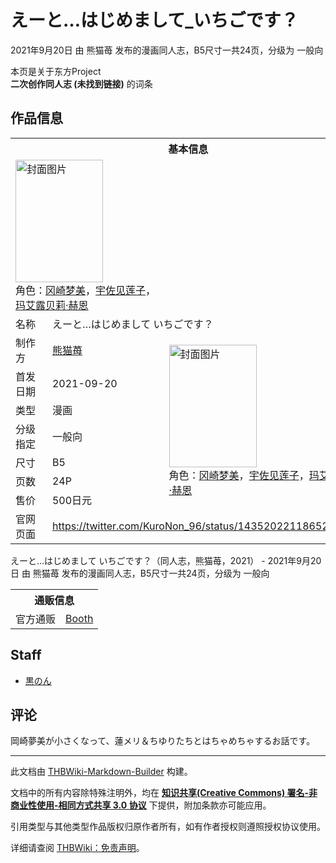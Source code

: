 # えーと…はじめまして_いちごです？

<!-- source html: G:\repos\THBWiki-Markdown-Builder\THBWikiMarkdown\Temp\main\3\34\ns0%3A%E3%81%88%E3%83%BC%E3%81%A8%E2%80%A6%E3%81%AF%E3%81%98%E3%82%81%E3%81%BE%E3%81%97%E3%81%A6_%E3%81%84%E3%81%A1%E3%81%94%E3%81%A7%E3%81%99%EF%BC%9F.html -->

2021年9月20日 由 熊猫苺  发布的漫画同人志，B5尺寸一共24页，分级为 一般向

本页是关于东方Project  
 **二次创作同人志 (未找到链接)** 的词条
## 作品信息

<table><tbody><tr><th colspan="3">基本信息</th></tr><tr><td class="cover-artwork-mobile" colspan="2"><a href="./文件-えーと…はじめまして_いちごです？封面.jpg.md" class="image" title="封面图片"><img alt="封面图片" src="https://upload.thwiki.cc/thumb/1/13/%E3%81%88%E3%83%BC%E3%81%A8%E2%80%A6%E3%81%AF%E3%81%98%E3%82%81%E3%81%BE%E3%81%97%E3%81%A6_%E3%81%84%E3%81%A1%E3%81%94%E3%81%A7%E3%81%99%EF%BC%9F%E5%B0%81%E9%9D%A2.jpg/140px-%E3%81%88%E3%83%BC%E3%81%A8%E2%80%A6%E3%81%AF%E3%81%98%E3%82%81%E3%81%BE%E3%81%97%E3%81%A6_%E3%81%84%E3%81%A1%E3%81%94%E3%81%A7%E3%81%99%EF%BC%9F%E5%B0%81%E9%9D%A2.jpg" decoding="async" loading="lazy" width="140" height="196" srcset="https://upload.thwiki.cc/thumb/1/13/%E3%81%88%E3%83%BC%E3%81%A8%E2%80%A6%E3%81%AF%E3%81%98%E3%82%81%E3%81%BE%E3%81%97%E3%81%A6_%E3%81%84%E3%81%A1%E3%81%94%E3%81%A7%E3%81%99%EF%BC%9F%E5%B0%81%E9%9D%A2.jpg/210px-%E3%81%88%E3%83%BC%E3%81%A8%E2%80%A6%E3%81%AF%E3%81%98%E3%82%81%E3%81%BE%E3%81%97%E3%81%A6_%E3%81%84%E3%81%A1%E3%81%94%E3%81%A7%E3%81%99%EF%BC%9F%E5%B0%81%E9%9D%A2.jpg 1.5x, https://upload.thwiki.cc/thumb/1/13/%E3%81%88%E3%83%BC%E3%81%A8%E2%80%A6%E3%81%AF%E3%81%98%E3%82%81%E3%81%BE%E3%81%97%E3%81%A6_%E3%81%84%E3%81%A1%E3%81%94%E3%81%A7%E3%81%99%EF%BC%9F%E5%B0%81%E9%9D%A2.jpg/280px-%E3%81%88%E3%83%BC%E3%81%A8%E2%80%A6%E3%81%AF%E3%81%98%E3%82%81%E3%81%BE%E3%81%97%E3%81%A6_%E3%81%84%E3%81%A1%E3%81%94%E3%81%A7%E3%81%99%EF%BC%9F%E5%B0%81%E9%9D%A2.jpg 2x" data-file-width="1464" data-file-height="2048"></a><div class="cover-char">角色：<a href="./冈崎梦美.md" title="冈崎梦美">冈崎梦美</a>，<a href="./宇佐见莲子.md" title="宇佐见莲子">宇佐见莲子</a>，<a href="./玛艾露贝莉·赫恩.md" title="玛艾露贝莉·赫恩">玛艾露贝莉·赫恩</a></div></td>
</tr><tr><td class="label">名称</td><td colspan="2"> えーと…はじめまして いちごです？ </td></tr><tr><td class="label">制作方</td><td><a href="./熊猫苺.md" title="熊猫苺">熊猫苺</a></td><td class="cover-artwork" rowspan="7" style="min-width:196px;"><a href="./文件-えーと…はじめまして_いちごです？封面.jpg.md" class="image" title="封面图片"><img alt="封面图片" src="https://upload.thwiki.cc/thumb/1/13/%E3%81%88%E3%83%BC%E3%81%A8%E2%80%A6%E3%81%AF%E3%81%98%E3%82%81%E3%81%BE%E3%81%97%E3%81%A6_%E3%81%84%E3%81%A1%E3%81%94%E3%81%A7%E3%81%99%EF%BC%9F%E5%B0%81%E9%9D%A2.jpg/140px-%E3%81%88%E3%83%BC%E3%81%A8%E2%80%A6%E3%81%AF%E3%81%98%E3%82%81%E3%81%BE%E3%81%97%E3%81%A6_%E3%81%84%E3%81%A1%E3%81%94%E3%81%A7%E3%81%99%EF%BC%9F%E5%B0%81%E9%9D%A2.jpg" decoding="async" loading="lazy" width="140" height="196" srcset="https://upload.thwiki.cc/thumb/1/13/%E3%81%88%E3%83%BC%E3%81%A8%E2%80%A6%E3%81%AF%E3%81%98%E3%82%81%E3%81%BE%E3%81%97%E3%81%A6_%E3%81%84%E3%81%A1%E3%81%94%E3%81%A7%E3%81%99%EF%BC%9F%E5%B0%81%E9%9D%A2.jpg/210px-%E3%81%88%E3%83%BC%E3%81%A8%E2%80%A6%E3%81%AF%E3%81%98%E3%82%81%E3%81%BE%E3%81%97%E3%81%A6_%E3%81%84%E3%81%A1%E3%81%94%E3%81%A7%E3%81%99%EF%BC%9F%E5%B0%81%E9%9D%A2.jpg 1.5x, https://upload.thwiki.cc/thumb/1/13/%E3%81%88%E3%83%BC%E3%81%A8%E2%80%A6%E3%81%AF%E3%81%98%E3%82%81%E3%81%BE%E3%81%97%E3%81%A6_%E3%81%84%E3%81%A1%E3%81%94%E3%81%A7%E3%81%99%EF%BC%9F%E5%B0%81%E9%9D%A2.jpg/280px-%E3%81%88%E3%83%BC%E3%81%A8%E2%80%A6%E3%81%AF%E3%81%98%E3%82%81%E3%81%BE%E3%81%97%E3%81%A6_%E3%81%84%E3%81%A1%E3%81%94%E3%81%A7%E3%81%99%EF%BC%9F%E5%B0%81%E9%9D%A2.jpg 2x" data-file-width="1464" data-file-height="2048"></a><div class="cover-char">角色：<a href="./冈崎梦美.md" title="冈崎梦美">冈崎梦美</a>，<a href="./宇佐见莲子.md" title="宇佐见莲子">宇佐见莲子</a>，<a href="./玛艾露贝莉·赫恩.md" title="玛艾露贝莉·赫恩">玛艾露贝莉·赫恩</a></div></td>
</tr><tr><td class="label">首发日期</td><td>2021-09-20</td></tr><tr><td class="label">类型</td><td>漫画</td></tr><tr><td class="label">分级指定</td><td>一般向</td></tr><tr><td class="label">尺寸</td><td>B5</td></tr><tr><td class="label">页数</td><td>24P</td></tr><tr><td class="label">售价</td><td>500日元</td></tr>
<tr><td class="label">官网页面</td><td colspan="2"><a rel="nofollow" class="external free" href="https://twitter.com/KuroNon_96/status/1435202211865239553">https://twitter.com/KuroNon_96/status/1435202211865239553</a></td></tr></tbody></table>

えーと…はじめまして いちごです？（同人志，熊猫苺，2021） - 2021年9月20日 由 熊猫苺  发布的漫画同人志，B5尺寸一共24页，分级为 一般向

<table><tbody><tr><th colspan="3">通贩信息</th></tr><tr><td class="label">官方通贩</td><td colspan="2"><a rel="nofollow" class="external text" href="https://kurousakuronon.booth.pm/items/3257320">Booth</a></td></tr></tbody></table>


## Staff
- [黒のん](./黒のん.md)

## 评论
  
岡崎夢美が小さくなって、蓮メリ＆ちゆりたちとはちゃめちゃするお話です。
  
  
  

  





---

此文档由 [THBWiki-Markdown-Builder](https://github.com/Delsin-Yu/THBWiki-Markdown-Builder) 构建。

文档中的所有内容除特殊注明外，均在 [**知识共享(Creative Commons) 署名-非商业性使用-相同方式共享 3.0 协议**](https://creativecommons.org/licenses/by-sa/3.0/deed.zh-hans) 下提供，附加条款亦可能应用。

引用类型与其他类型作品版权归原作者所有，如有作者授权则遵照授权协议使用。

详细请查阅 [THBWiki：免责声明](https://thbwiki.cc/THBWiki:%E5%85%8D%E8%B4%A3%E5%A3%B0%E6%98%8E)。

